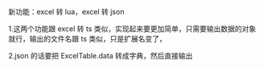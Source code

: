 新功能：excel 转 lua，excel 转 json

1.这两个功能跟 excel 转 ts 类似，实现起来要更加简单，只需要输出数据的对象就行，输出的文件名跟 ts 类似，只是扩展名变了，

2.json 的话要把 ExcelTable.data 转成字典，然后直接输出
